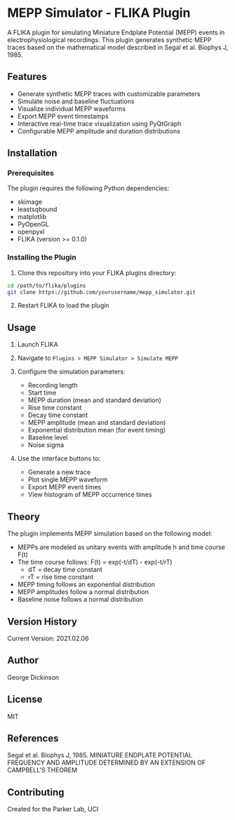 # MEPP Simulator - FLIKA Plugin

A FLIKA plugin for simulating Miniature Endplate Potential (MEPP) events in electrophysiological recordings. This plugin generates synthetic MEPP traces based on the mathematical model described in Segal et al. Biophys J, 1985.

## Features

- Generate synthetic MEPP traces with customizable parameters
- Simulate noise and baseline fluctuations
- Visualize individual MEPP waveforms
- Export MEPP event timestamps
- Interactive real-time trace visualization using PyQtGraph
- Configurable MEPP amplitude and duration distributions

## Installation

### Prerequisites

The plugin requires the following Python dependencies:
- skimage
- leastsqbound
- matplotlib
- PyOpenGL
- openpyxl
- FLIKA (version >= 0.1.0)

### Installing the Plugin

1. Clone this repository into your FLIKA plugins directory:
```bash
cd /path/to/flika/plugins
git clone https://github.com/yourusername/mepp_simulator.git
```

2. Restart FLIKA to load the plugin

## Usage

1. Launch FLIKA
2. Navigate to `Plugins > MEPP Simulator > Simulate MEPP`
3. Configure the simulation parameters:
   - Recording length
   - Start time
   - MEPP duration (mean and standard deviation)
   - Rise time constant
   - Decay time constant
   - MEPP amplitude (mean and standard deviation)
   - Exponential distribution mean (for event timing)
   - Baseline level
   - Noise sigma

4. Use the interface buttons to:
   - Generate a new trace
   - Plot single MEPP waveform
   - Export MEPP event times
   - View histogram of MEPP occurrence times

## Theory

The plugin implements MEPP simulation based on the following model:

- MEPPs are modeled as unitary events with amplitude h and time course F(t)
- The time course follows: F(t) = exp(-t/dT) - exp(-t/rT)
  - dT = decay time constant
  - rT = rise time constant
- MEPP timing follows an exponential distribution
- MEPP amplitudes follow a normal distribution
- Baseline noise follows a normal distribution

## Version History

Current Version: 2021.02.06

## Author

George Dickinson

## License

MIT

## References

Segal et al. Biophys J, 1985. MINIATURE ENDPLATE POTENTIAL FREQUENCY AND AMPLITUDE DETERMINED BY AN EXTENSION OF CAMPBELL'S THEOREM

## Contributing

Created for the Parker Lab, UCI